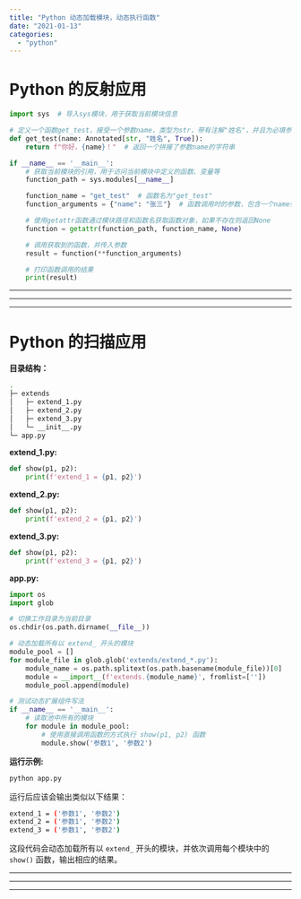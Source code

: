 ```yaml
---
title: "Python 动态加载模块，动态执行函数"
date: "2021-01-13"
categories: 
  - "python"
---
```


# Python 的反射应用

```python
import sys  # 导入sys模块，用于获取当前模块信息

# 定义一个函数get_test，接受一个参数name，类型为str，带有注解"姓名"，并且为必填参数
def get_test(name: Annotated[str, "姓名", True]):
    return f"你好，{name}！"  # 返回一个拼接了参数name的字符串

if __name__ == '__main__':
    # 获取当前模块的引用，用于访问当前模块中定义的函数、变量等
    function_path = sys.modules[__name__]

    function_name = "get_test"  # 函数名为"get_test"
    function_arguments = {"name": "张三"}  # 函数调用时的参数，包含一个name参数，值为"张三"

    # 使用getattr函数通过模块路径和函数名获取函数对象，如果不存在则返回None
    function = getattr(function_path, function_name, None)

    # 调用获取到的函数，并传入参数
    result = function(**function_arguments)

    # 打印函数调用的结果
    print(result)

```

* * *

* * *

* * *

# Python 的扫描应用

**目录结构：**

```bash
.
├─ extends
│   ├─ extend_1.py
│   ├─ extend_2.py
│   ├─ extend_3.py
│   └─ __init__.py
└─ app.py
```

**extend\_1.py:**

```python
def show(p1, p2):
    print(f'extend_1 = {p1, p2}')
```

**extend\_2.py:**

```python
def show(p1, p2):
    print(f'extend_2 = {p1, p2}')
```

**extend\_3.py:**

```python
def show(p1, p2):
    print(f'extend_3 = {p1, p2}')
```

**app.py:**

```python
import os
import glob

# 切换工作目录为当前目录
os.chdir(os.path.dirname(__file__))

# 动态加载所有以 extend_ 开头的模块
module_pool = []
for module_file in glob.glob('extends/extend_*.py'):
    module_name = os.path.splitext(os.path.basename(module_file))[0]
    module = __import__(f'extends.{module_name}', fromlist=[''])
    module_pool.append(module)

# 测试动态扩展组件写法
if __name__ == '__main__':
    # 读取池中所有的模块
    for module in module_pool:
        # 使用直接调用函数的方式执行 show(p1, p2) 函数
        module.show('参数1', '参数2')
```

**运行示例:**

```bash
python app.py
```

运行后应该会输出类似以下结果：

```bash
extend_1 = ('参数1', '参数2')
extend_2 = ('参数1', '参数2')
extend_3 = ('参数1', '参数2')
```

这段代码会动态加载所有以 `extend_` 开头的模块，并依次调用每个模块中的 `show()` 函数，输出相应的结果。

* * *

* * *

* * *
